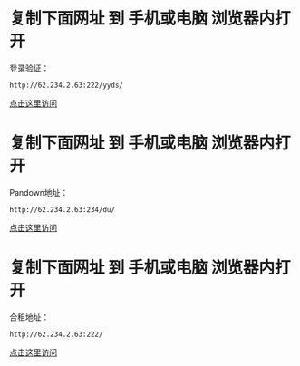 # 复制下面网址 到 手机或电脑 浏览器内打开

登录验证：
```
http://62.234.2.63:222/yyds/
```
[点击这里访问](https://yyd8.github.io/code?url=http://62.234.2.63:222/yyds/)



# 复制下面网址 到 手机或电脑 浏览器内打开

Pandown地址：
```
http://62.234.2.63:234/du/
```
[点击这里访问](https://yyd8.github.io/code?url=http://62.234.2.63:234/du/)



# 复制下面网址 到 手机或电脑 浏览器内打开

合租地址：
```
http://62.234.2.63:222/
```
[点击这里访问](https://yyd8.github.io/code?url=http://62.234.2.63:222/)


